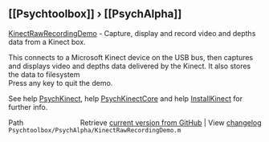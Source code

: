 ## [[Psychtoolbox]] &#8250; [[PsychAlpha]]

[KinectRawRecordingDemo](KinectRawRecordingDemo) - Capture, display and record video and depths data from a Kinect box.  
  
This connects to a Microsoft Kinect device on the USB bus, then captures  
and displays video and depths data delivered by the Kinect. It also stores  
the data to filesystem  
Press any key to quit the demo.  
  
See help [PsychKinect](PsychKinect), help [PsychKinectCore](PsychKinectCore) and help [InstallKinect](InstallKinect) for  
further info.  
  




<div class="code_header" style="text-align:right;">
  <span style="float:left;">Path&nbsp;&nbsp;</span> <span class="counter">Retrieve <a href=
  "https://raw.github.com/Psychtoolbox-3/Psychtoolbox-3/beta/Psychtoolbox/PsychAlpha/KinectRawRecordingDemo.m">current version from GitHub</a> | View <a href=
  "https://github.com/Psychtoolbox-3/Psychtoolbox-3/commits/beta/Psychtoolbox/PsychAlpha/KinectRawRecordingDemo.m">changelog</a></span>
</div>
<div class="code">
  <code>Psychtoolbox/PsychAlpha/KinectRawRecordingDemo.m</code>
</div>

